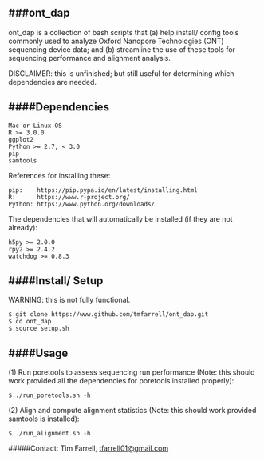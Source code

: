 ###ont_dap
----------

ont_dap is a collection of bash scripts that (a) help install/ config tools commonly 
used to analyze Oxford Nanopore Technologies (ONT) sequencing device data; and (b) 
streamline the use of these tools for sequencing performance and alignment analysis.

DISCLAIMER: this is unfinished; but still useful for determining which dependencies are needed.  

####Dependencies
----------------
    Mac or Linux OS    
    R >= 3.0.0 
    ggplot2
    Python >= 2.7, < 3.0
    pip
	samtools

References for installing these:  
	
    pip: 	https://pip.pypa.io/en/latest/installing.html  
	R: 		https://www.r-project.org/  
	Python:	https://www.python.org/downloads/  

The dependencies that will automatically be installed (if they are not already):
	 
    h5py >= 2.0.0  
	rpy2 >= 2.4.2  
	watchdog >= 0.8.3


####Install/ Setup
------------------

WARNING: this is not fully functional.

	$ git clone https://www.github.com/tmfarrell/ont_dap.git
	$ cd ont_dap
	$ source setup.sh   


####Usage
---------

   

(1) Run poretools to assess sequencing run performance (Note: this should work provided all 
    the dependencies for poretools installed properly): 

    $ ./run_poretools.sh -h 
    
(2) Align and compute alignment statistics (Note: this should work provided samtools is installed): 
    
    $ ./run_alignment.sh -h 
    

#####Contact: 
Tim Farrell, tfarrell01@gmail.com
